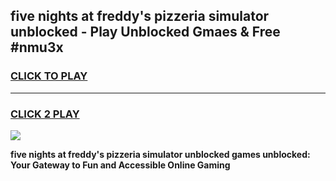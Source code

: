 
## five nights at freddy's pizzeria simulator unblocked - Play Unblocked Gmaes & Free #nmu3x
<h3>
<a href="https://news.freeplayer.one?title=five_nights_at_freddy's_pizzeria_simulator_unblocked&ref=24F">CLICK TO PLAY</a></h3>
<hr>

<h3>
<a href="https://news.freeplayer.one?title=five_nights_at_freddy's_pizzeria_simulator_unblocked&ref=24F">CLICK 2 PLAY</a>
  
</h3>

<a href="https://news.freeplayer.one?title=five_nights_at_freddy's_pizzeria_simulator_unblocked&ref=24F/"><img src="https://clearcache.store/games.png"></a>


**five nights at freddy's pizzeria simulator unblocked games unblocked: Your Gateway to Fun and Accessible Online Gaming**

